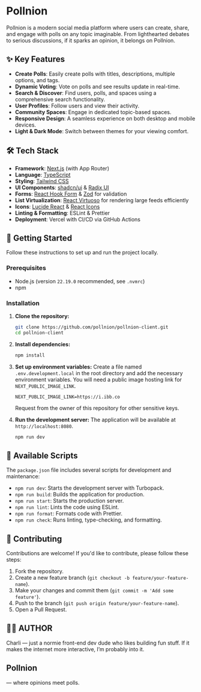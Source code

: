 # Pollnion

Pollnion is a modern social media platform where users can create, share, and engage with polls on any topic imaginable. From lighthearted debates to serious discussions, if it sparks an opinion, it belongs on Pollnion.

## ✨ Key Features

*   **Create Polls**: Easily create polls with titles, descriptions, multiple options, and tags.
*   **Dynamic Voting**: Vote on polls and see results update in real-time.
*   **Search & Discover**: Find users, polls, and spaces using a comprehensive search functionality.
*   **User Profiles**: Follow users and view their activity.
*   **Community Spaces**: Engage in dedicated topic-based spaces.
*   **Responsive Design**: A seamless experience on both desktop and mobile devices.
*   **Light & Dark Mode**: Switch between themes for your viewing comfort.

## 🛠️ Tech Stack

*   **Framework**: [Next.js](https://nextjs.org/) (with App Router)
*   **Language**: [TypeScript](https://www.typescriptlang.org/)
*   **Styling**: [Tailwind CSS](https://tailwindcss.com/)
*   **UI Components**: [shadcn/ui](https://ui.shadcn.com/) & [Radix UI](https://www.radix-ui.com/)
*   **Forms**: [React Hook Form](https://react-hook-form.com/) & [Zod](https://zod.dev/) for validation
*   **List Virtualization**: [React Virtuoso](https://virtuoso.dev/) for rendering large feeds efficiently
*   **Icons**: [Lucide React](https://lucide.dev/) & [React Icons](https://react-icons.github.io/react-icons/)
*   **Linting & Formatting**: ESLint & Prettier
*   **Deployment**: Vercel with CI/CD via GitHub Actions

## 🚀 Getting Started

Follow these instructions to set up and run the project locally.

### Prerequisites

*   Node.js (version `22.19.0` recommended, see `.nvmrc`)
*   npm

### Installation

1.  **Clone the repository:**
    ```bash
    git clone https://github.com/pollnion/pollnion-client.git
    cd pollnion-client
    ```

2.  **Install dependencies:**
    ```bash
    npm install
    ```

3.  **Set up environment variables:**
    Create a file named `.env.development.local` in the root directory and add the necessary environment variables. You will need a public image hosting link for `NEXT_PUBLIC_IMAGE_LINK`.
    ```
    NEXT_PUBLIC_IMAGE_LINK=https://i.ibb.co
    ``` 
    Request from the owner of this repository for other sensitive keys.  

4.  **Run the development server:**
    The application will be available at `http://localhost:8080`.
    ```bash
    npm run dev
    ```

## 📜 Available Scripts

The `package.json` file includes several scripts for development and maintenance:

*   `npm run dev`: Starts the development server with Turbopack.
*   `npm run build`: Builds the application for production.
*   `npm run start`: Starts the production server.
*   `npm run lint`: Lints the code using ESLint.
*   `npm run format`: Formats code with Prettier.
*   `npm run check`: Runs linting, type-checking, and formatting.

## 🤝 Contributing

Contributions are welcome! If you'd like to contribute, please follow these steps:

1.  Fork the repository.
2.  Create a new feature branch (`git checkout -b feature/your-feature-name`).
3.  Make your changes and commit them (`git commit -m 'Add some feature'`).
4.  Push to the branch (`git push origin feature/your-feature-name`).
5.  Open a Pull Request.

## 👨‍💻 AUTHOR

Charli — just a normie front-end dev dude who likes building fun stuff.
If it makes the internet more interactive, I’m probably into it.

## Pollnion
— where opinions meet polls.

